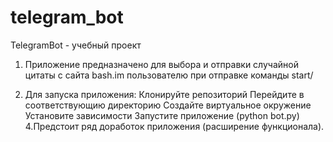 # telegram_bot

TelegramBot - учебный проект

1. Приложение предназначено для выбора и отправки случайной цитаты с сайта bash.im пользователю при отправке команды start/

2. Для запуска приложения:
    Клонируйте репозиторий
    Перейдите в соответствующию директорию
    Создайте виртуальное окружение
    Установите зависимости
    Запустите приложение (python bot.py)
4.Предстоит ряд доработок приложения (расширение функционала).
